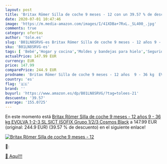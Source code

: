 ```yaml
---
layout: post
title: 'Britax Römer Silla de coche 9 meses - 12 con un 39.57 % de descuento'
date: 2020-07-01 10:47:46
image: 'https://m.media-amazon.com/images/I/41XDBa+7RxL._SL400_.jpg'
comments: true
category: ofertas
author: 'tole.es'
slug: 'B01LN8SRVG-es Britax Römer Silla de coche 9 meses - 12 años 9 - 36 kg...'
sku: 'B01LN8SRVG-es'
tags: [ 'Bebé','Hogar y cocina','Moldes y bandejas para hielo','Seguridad','Utensilios de bar','Utensilios de cocina','Vigilabebés','coche','de','isofix','römer','silla', ]
actualPrice: 147.99 EUR
currency: EUR
price: 147.99
comparePrice: 244.9 EUR
prodname: 'Britax Römer Silla de coche 9 meses - 12 años  9 - 36 kg  EVOLVA 1-2-3 SL SICT  ISOFIX  Grupo 1/2/3  Cosmos Black'
country: 'es'
flag: '🇪🇸'
brand: ''
buyurl: 'https://www.amazon.es/dp/B01LN8SRVG/?tag=tolees-21'
descuento: '39.57'
average: '155.0725'
---
```


En este momento está [Britax Römer Silla de coche 9 meses - 12 años  9 - 36 kg  EVOLVA 1-2-3 SL SICT  ISOFIX  Grupo 1/2/3  Cosmos Black](https://www.amazon.es/dp/B01LN8SRVG/?tag=tolees-21) a 147.99 EUR (original: 244.9 EUR) (39.57 %  de descuento) en el siguiente enlace!

[![Britax Römer Silla de coche 9 meses - 12](https://m.media-amazon.com/images/I/41XDBa+7RxL._SL400_.jpg)](https://www.amazon.es/dp/B01LN8SRVG/?tag=tolees-21)

🔎:


[🛒 Aquí!!!](https://www.amazon.es/dp/B01LN8SRVG/?tag=tolees-21)
